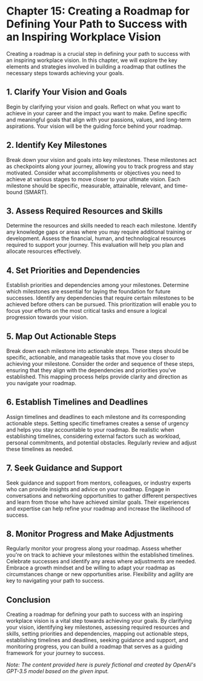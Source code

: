 Chapter 15: Creating a Roadmap for Defining Your Path to Success with an Inspiring Workplace Vision
===================================================================================================

Creating a roadmap is a crucial step in defining your path to success with an inspiring workplace vision. In this chapter, we will explore the key elements and strategies involved in building a roadmap that outlines the necessary steps towards achieving your goals.

**1. Clarify Your Vision and Goals**
------------------------------------

Begin by clarifying your vision and goals. Reflect on what you want to achieve in your career and the impact you want to make. Define specific and meaningful goals that align with your passions, values, and long-term aspirations. Your vision will be the guiding force behind your roadmap.

**2. Identify Key Milestones**
------------------------------

Break down your vision and goals into key milestones. These milestones act as checkpoints along your journey, allowing you to track progress and stay motivated. Consider what accomplishments or objectives you need to achieve at various stages to move closer to your ultimate vision. Each milestone should be specific, measurable, attainable, relevant, and time-bound (SMART).

**3. Assess Required Resources and Skills**
-------------------------------------------

Determine the resources and skills needed to reach each milestone. Identify any knowledge gaps or areas where you may require additional training or development. Assess the financial, human, and technological resources required to support your journey. This evaluation will help you plan and allocate resources effectively.

**4. Set Priorities and Dependencies**
--------------------------------------

Establish priorities and dependencies among your milestones. Determine which milestones are essential for laying the foundation for future successes. Identify any dependencies that require certain milestones to be achieved before others can be pursued. This prioritization will enable you to focus your efforts on the most critical tasks and ensure a logical progression towards your vision.

**5. Map Out Actionable Steps**
-------------------------------

Break down each milestone into actionable steps. These steps should be specific, actionable, and manageable tasks that move you closer to achieving your milestone. Consider the order and sequence of these steps, ensuring that they align with the dependencies and priorities you've established. This mapping process helps provide clarity and direction as you navigate your roadmap.

**6. Establish Timelines and Deadlines**
----------------------------------------

Assign timelines and deadlines to each milestone and its corresponding actionable steps. Setting specific timeframes creates a sense of urgency and helps you stay accountable to your roadmap. Be realistic when establishing timelines, considering external factors such as workload, personal commitments, and potential obstacles. Regularly review and adjust these timelines as needed.

**7. Seek Guidance and Support**
--------------------------------

Seek guidance and support from mentors, colleagues, or industry experts who can provide insights and advice on your roadmap. Engage in conversations and networking opportunities to gather different perspectives and learn from those who have achieved similar goals. Their experiences and expertise can help refine your roadmap and increase the likelihood of success.

**8. Monitor Progress and Make Adjustments**
--------------------------------------------

Regularly monitor your progress along your roadmap. Assess whether you're on track to achieve your milestones within the established timelines. Celebrate successes and identify any areas where adjustments are needed. Embrace a growth mindset and be willing to adapt your roadmap as circumstances change or new opportunities arise. Flexibility and agility are key to navigating your path to success.

**Conclusion**
--------------

Creating a roadmap for defining your path to success with an inspiring workplace vision is a vital step towards achieving your goals. By clarifying your vision, identifying key milestones, assessing required resources and skills, setting priorities and dependencies, mapping out actionable steps, establishing timelines and deadlines, seeking guidance and support, and monitoring progress, you can build a roadmap that serves as a guiding framework for your journey to success.

*Note: The content provided here is purely fictional and created by OpenAI's GPT-3.5 model based on the given input.*
